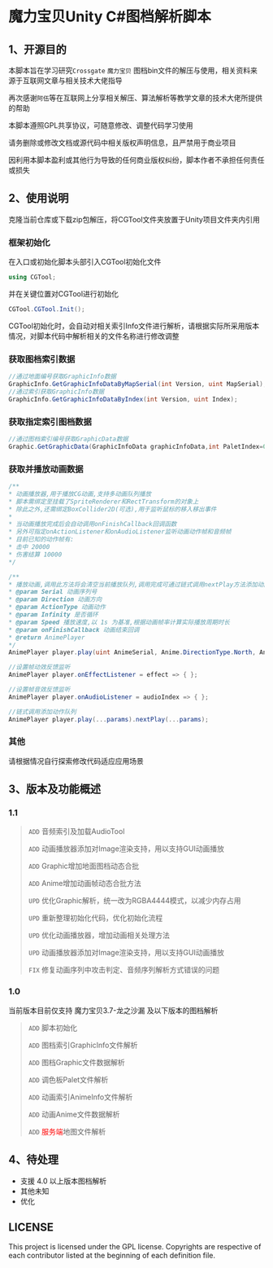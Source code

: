 # 魔力宝贝Unity C#图档解析脚本

## 1、开源目的
本脚本旨在学习研究```Crossgate``` ```魔力宝贝``` 图档bin文件的解压与使用，相关资料来源于互联网文章与相关技术大佬指导

再次感谢```阿伍```等在互联网上分享相关解压、算法解析等教学文章的技术大佬所提供的帮助

本脚本遵照GPL共享协议，可随意修改、调整代码学习使用

请务删除或修改文档或源代码中相关版权声明信息，且严禁用于商业项目

因利用本脚本盈利或其他行为导致的任何商业版权纠纷，脚本作者不承担任何责任或损失

## 2、使用说明

克隆当前仓库或下载zip包解压，将CGTool文件夹放置于Unity项目文件夹内引用

### 框架初始化
在入口或初始化脚本头部引入CGTool初始化文件
```csharp
using CGTool;
```
并在关键位置对CGTool进行初始化
```csharp
CGTool.CGTool.Init();
```
CGTool初始化时，会自动对相关索引Info文件进行解析，请根据实际所采用版本情况，对脚本代码中解析相关的文件名称进行修改调整

### 获取图档索引数据
```csharp
//通过地面编号获取GraphicInfo数据
GraphicInfo.GetGraphicInfoDataByMapSerial(int Version, uint MapSerial);
//通过索引获取GraphicInfo数据
GraphicInfo.GetGraphicInfoDataByIndex(int Version, uint Index);
```

### 获取指定索引图档数据
```csharp
//通过图档索引编号获取GraphicData数据
Graphic.GetGraphicData(GraphicInfoData graphicInfoData,int PaletIndex=0);
```

### 获取并播放动画数据
```csharp
/**
* 动画播放器,用于播放CG动画,支持多动画队列播放
* 脚本需绑定至挂载了SpriteRenderer和RectTransform的对象上
* 除此之外,还需绑定BoxCollider2D(可选),用于监听鼠标的移入移出事件
*
* 当动画播放完成后会自动调用onFinishCallback回调函数
* 另外可指定onActionListener和onAudioListener监听动画动作帧和音频帧
* 目前已知的动作帧有:
* 击中 20000
* 伤害结算 10000
*/

/**
* 播放动画,调用此方法将会清空当前播放队列,调用完成可通过链式调用nextPlay方法添加动画到播放队列
* @param Serial 动画序列号
* @param Direction 动画方向
* @param ActionType 动画动作
* @param Infinity 是否循环
* @param Speed 播放速度,以 1s 为基准,根据动画帧率计算实际播放周期时长
* @param onFinishCallback 动画结束回调
* @return AnimePlayer
*/
AnimePlayer player.play(uint AnimeSerial, Anime.DirectionType.North, Anime.ActionType.Stand, true,0.1f,AnimeCallback onFinishCallback=null);

//设置帧动效反馈监听
AnimePlayer player.onEffectListener = effect => { };

//设置帧音效反馈监听
AnimePlayer player.onAudioListener = audioIndex => { };

//链式调用添加动作队列
AnimePlayer player.play(...params).nextPlay(...params);
```

### 其他
请根据情况自行探索修改代码适应应用场景

## 3、版本及功能概述
### 1.1
> `ADD` 音频索引及加载AudioTool
> 
> `ADD` 动画播放器添加对Image渲染支持，用以支持GUI动画播放
> 
> `ADD` Graphic增加地面图档动态合批
> 
> `ADD` Anime增加动画帧动态合批方法
> 
> `UPD` 优化Graphic解析，统一改为RGBA4444模式，以减少内存占用
> 
> `UPD` 重新整理初始化代码，优化初始化流程
> 
> `UPD` 优化动画播放器，增加动画相关处理方法
> 
> `UPD` 动画播放器添加对Image渲染支持，用以支持GUI动画播放
> 
> `FIX` 修复动画序列中攻击判定、音频序列解析方式错误的问题

### 1.0

当前版本目前仅支持 魔力宝贝3.7-龙之沙漏 及以下版本的图档解析

> `ADD` 脚本初始化
> 
> `ADD` 图档索引GraphicInfo文件解析
> 
> `ADD` 图档Graphic文件数据解析
> 
> `ADD` 调色板Palet文件解析
> 
> `ADD` 动画索引AnimeInfo文件解析
> 
> `ADD` 动画Anime文件数据解析
> 
> `ADD` <font color="red">服务端</font>地图文件解析



## 4、待处理

- 支援 4.0 以上版本图档解析
- 其他未知
- 优化

## LICENSE
This project is licensed under the GPL license. Copyrights are respective of each contributor listed at the beginning of each definition file.


